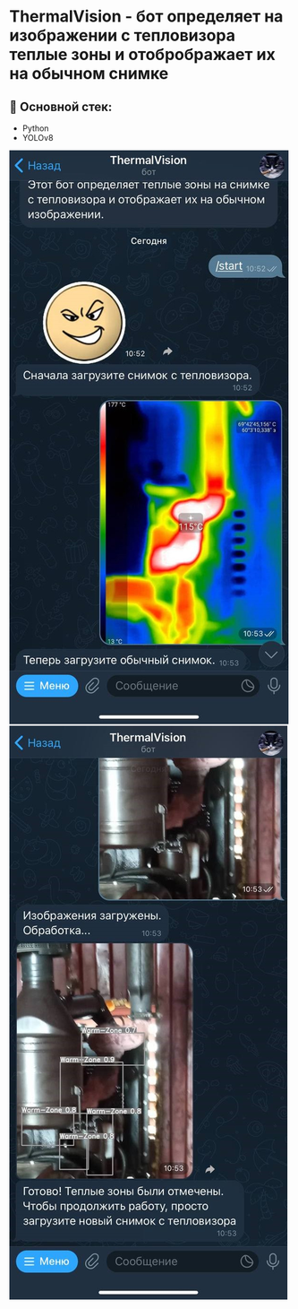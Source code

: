 # ThermalVision - бот определяет на изображении с тепловизора теплые зоны и отобрображает их на обычном снимке
## 📝 Основной стек:
- Python
- YOLOv8

![screenshot](https://github.com/sha111tan/ThermalVision/blob/main/photo_2024-05-22_14-50-51.jpg)
![screenshot](https://github.com/sha111tan/ThermalVision/blob/main/photo_2024-05-22_14-50-53.jpg)


